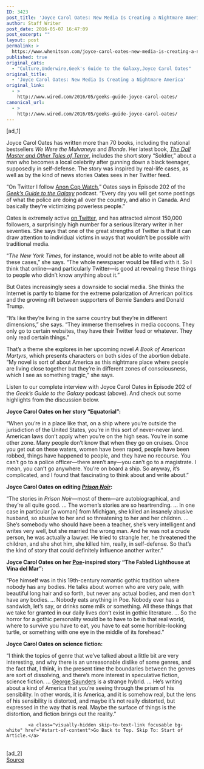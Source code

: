 ```yaml
---
ID: 3423
post_title: 'Joyce Carol Oates: New Media Is Creating a Nightmare America'
author: Staff Writer
post_date: 2016-05-07 16:47:09
post_excerpt: ""
layout: post
permalink: >
  https://www.whenitson.com/joyce-carol-oates-new-media-is-creating-a-nightmare-america/
published: true
original_cats:
  - "Culture,Underwire,Geek's Guide to the Galaxy,Joyce Carol Oates"
original_title:
  - 'Joyce Carol Oates: New Media Is Creating a Nightmare America'
original_link:
  - >
    http://www.wired.com/2016/05/geeks-guide-joyce-carol-oates/
canonical_url:
  - >
    http://www.wired.com/2016/05/geeks-guide-joyce-carol-oates/
---
```

 [ad_1]
<br><div id=""><p>Joyce Carol Oates has written more than 70 books, including the national bestsellers <em>We Were the Mulvaneys</em> and <em>Blonde</em>. Her latest book, <a href="https://celestialtimepiece.com/2015/12/15/the-doll-master-and-other-tales-of-terror/" target="_blank"><em>The Doll Master and Other Tales of Terror</em></a>, includes the short story “Soldier,” about a man who becomes a local celebrity after gunning down a black teenager, supposedly in self-defense. The story was inspired by real-life cases, as well as by the kind of news stories Oates sees in her Twitter feed.</p>



<p>“On Twitter I follow <a href="https://twitter.com/AnonCopWatch" target="_blank">Anon Cop Watch</a>,” Oates says in Episode 202 of the <a href="http://www.geeksguideshow.com" target="_blank"><em>Geek’s Guide to the Galaxy</em></a> podcast. “Every day you will get some postings of what the police are doing all over the country, and also in Canada. And basically they’re victimizing powerless people.”</p>
<p>Oates is extremely active <a href="https://twitter.com/JoyceCarolOates" target="_blank">on Twitter</a>, and has attracted almost 150,000 followers, a surprisingly high number for a serious literary writer in her seventies. She says that one of the great strengths of Twitter is that it can draw attention to individual victims in ways that wouldn’t be possible with traditional media.</p>
<p>“<em>The New York Times</em>, for instance, would not be able to write about all these cases,” she says. “The whole newspaper would be filled with it. So I think that online—and particularly Twitter—is good at revealing these things to people who didn’t know anything about it.”</p>
<p>But Oates increasingly sees a downside to social media. She thinks the Internet is partly to blame for the extreme polarization of American politics and the growing rift between supporters of Bernie Sanders and Donald Trump.</p>
<p>“It’s like they’re living in the same country but they’re in different dimensions,” she says. “They immerse themselves in media cocoons. They only go to certain websites, they have their Twitter feed or whatever. They only read certain things.”</p>
<p>That’s a theme she explores in her upcoming novel <em>A Book of American Martyrs</em>, which presents characters on both sides of the abortion debate. “My novel is sort of about America as this nightmare place where people are living close together but they’re in different zones of consciousness, which I see as something tragic,” she says.</p>
<p>Listen to our complete interview with Joyce Carol Oates in Episode 202 of the <em>Geek’s Guide to the Galaxy</em> podcast (above). And check out some highlights from the discussion below.</p>
<p><strong>Joyce Carol Oates on her story “Equatorial”:</strong></p>
<p>“When you’re in a place like that, on a ship where you’re outside the jurisdiction of the United States, you’re in this sort of never-never land. American laws don’t apply when you’re on the high seas. You’re in some other zone. Many people don’t know that when they go on cruises. Once you get out on these waters, women have been raped, people have been robbed, things have happened to people, and they have no recourse. You can’t go to a police officer—there aren’t any—you can’t go to a magistrate. I mean, you can’t go anywhere. You’re on board a ship. So anyway, it’s complicated, and I found that fascinating to think about and write about.”</p>
<p><strong>Joyce Carol Oates on editing <a href="http://www.akashicbooks.com/catalog/prison-noir/" target="_blank"><em>Prison Noir</em></a>:</strong></p>
<p>“The stories in <em>Prison Noir</em>—most of them—are autobiographical, and they’re all quite good. … The women’s stories are so heartrending. … In one case in particular [a woman] from Michigan, she killed an insanely abusive husband, so abusive to her and so threatening to her and her children. … She’s somebody who should have been a teacher, she’s very intelligent and writes very well, but she married the wrong man. And he was not a crude person, he was actually a lawyer. He tried to strangle her, he threatened the children, and she shot him, she killed him, really, in self-defense. So that’s the kind of story that could definitely influence another writer.”</p>
<p><strong>Joyce Carol Oates on her <a href="https://en.wikipedia.org/wiki/Edgar_Allan_Poe" target="_blank">Poe</a>-inspired story “The Fabled Lighthouse at Vina del Mar”:</strong></p>
<p>“Poe himself was in this 19th-century romantic gothic tradition where nobody has any bodies. He talks about women who are very pale, with beautiful long hair and so forth, but never any actual bodies, and men don’t have any bodies. … Nobody eats anything in Poe. Nobody ever has a sandwich, let’s say, or drinks some milk or something. All these things that we take for granted in our daily lives don’t exist in gothic literature. … So the horror for a gothic personality would be to have to be in that real world, where to survive you have to eat, you have to eat some horrible-looking turtle, or something with one eye in the middle of its forehead.”</p>
<p><strong>Joyce Carol Oates on science fiction:</strong></p>
<p>“I think the topics of genre that we’ve talked about a little bit are very interesting, and why there is an unreasonable dislike of some genres, and the fact that, I think, in the present time the boundaries between the genres are sort of dissolving, and there’s more interest in speculative fiction, science fiction. … <a href="https://en.wikipedia.org/wiki/George_Saunders" target="_blank">George Saunders</a> is a strange hybrid. … He’s writing about a kind of America that you’re seeing through the prism of his sensibility. In other words, it is America, and it is somehow real, but the lens of his sensibility is distorted, and maybe it’s not really distorted, but expressed in the way that is real. Maybe the surface of things is the distortion, and fiction brings out the reality.”</p>

			<a class="visually-hidden skip-to-text-link focusable bg-white" href="#start-of-content">Go Back to Top. Skip To: Start of Article.</a>

			
</div>
<br>[ad_2]
<br><a href="http://www.wired.com/2016/05/geeks-guide-joyce-carol-oates/">Source </a>